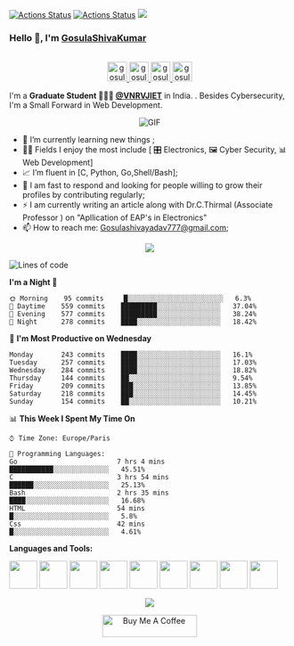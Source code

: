 [![Actions Status](https://github.com/gosulashivakumar/gosulashivakumar/workflows/wakatime-stats/badge.svg)](https://github.com/gosulashivakumar/gosulashivakumar/actions)
[![Actions Status](https://github.com/gosulashivakumar/gosulashivakumar/workflows/update-gh-activity/badge.svg)](https://github.com/gosulashivakumar/gosulashivakumar/actions)
![](https://visitor-badge.glitch.me/badge?page_id=gosulashivakumar.gosulashivakumar)

### Hello 👋, I'm [GosulaShivaKumar](https://gosulashivakumar.github.io) 

<p align="center">
<br/>
<a href="https://twitter.com/Shellbee">
  <img alt="gosulashivakumar | Twitter" width="35px" src="https://image.flaticon.com/icons/svg/2111/2111703.svg" />
</a>
<a href="https://www.linkedin.com/in/gosulashivakumar">
  <img alt="gosulashivakumar's LinkdeIN" width="35px" src="https://image.flaticon.com/icons/svg/2111/2111465.svg" />
</a>

<a href="https://www.instagram.com/s.h.i.v.a_yadav">
  <img alt="gosulashivakumar's Instagram" width="35px" src="https://image.flaticon.com/icons/svg/2111/2111421.svg" />
</a>
<a href="https://open.spotify.com/user/">
  <img alt="gosulashivakumar's Spotify" width="35px" src="https://image.flaticon.com/icons/svg/2111/2111627.svg" />
</a>
</p>

I'm a **Graduate Student 👨🏽‍💼 [@VNRVJIET](https://www.vnrvjiet.ac.in)** in India. <!I also work as a **Web Developer Intern [@innostes](https://www.innostes.com)**>. Besides Cybersecurity, I'm a Small Forward in Web Development.

<p align="center">
<img align="center" alt="GIF" src="https://media1.tenor.com/images/1c6140897565e34a4e98f618e220dc0d/tenor.gif?itemid=9358372" />
</p>

- 📖 I’m currently learning new things ;
- 🤹🏽 Fields I enjoy the most include [ 🎛 Electronics, 🖼 Cyber Security, 📊 Web Development]
- 📈 I’m fluent in [C, Python, Go,Shell/Bash];
- 💬 I am fast to respond and looking for people willing to grow their profiles by contributing regularly;
- ⚡️ I am currently writing an article along with Dr.C.Thirmal (Associate Professor ) on "Apllication of EAP's in Electronics"
- 📫 How to reach me: <Gosulashivayadav777@gmail.com>;

<p align="center">
  <img alig src="https://github-profile-trophy.vercel.app/?username=gosulashivakumar&column=6&rank=SSS,SS,S,AAA,AA,A,B,C" />
</p>



<!--START_SECTION:waka-->
![Lines of code](https://img.shields.io/badge/From%20Hello%20World%20I%27ve%20Written-17.3%20million%20lines%20of%20code-blue)

**I'm a Night 🦉** 

```text
🌞 Morning    95 commits     █░░░░░░░░░░░░░░░░░░░░░░░░   6.3% 
🌆 Daytime    559 commits    █████████░░░░░░░░░░░░░░░░   37.04% 
🌃 Evening    577 commits    █████████░░░░░░░░░░░░░░░░   38.24% 
🌙 Night      278 commits    ████░░░░░░░░░░░░░░░░░░░░░   18.42%

```
📅 **I'm Most Productive on Wednesday** 

```text
Monday       243 commits    ████░░░░░░░░░░░░░░░░░░░░░   16.1% 
Tuesday      257 commits    ████░░░░░░░░░░░░░░░░░░░░░   17.03% 
Wednesday    284 commits    ████░░░░░░░░░░░░░░░░░░░░░   18.82% 
Thursday     144 commits    ██░░░░░░░░░░░░░░░░░░░░░░░   9.54% 
Friday       209 commits    ███░░░░░░░░░░░░░░░░░░░░░░   13.85% 
Saturday     218 commits    ███░░░░░░░░░░░░░░░░░░░░░░   14.45% 
Sunday       154 commits    ██░░░░░░░░░░░░░░░░░░░░░░░   10.21%

```


📊 **This Week I Spent My Time On** 

```text
⌚︎ Time Zone: Europe/Paris

💬 Programming Languages: 
Go                         7 hrs 4 mins        ███████████░░░░░░░░░░░░░░   45.51% 
C                          3 hrs 54 mins       ██████░░░░░░░░░░░░░░░░░░░   25.13% 
Bash                       2 hrs 35 mins       ████░░░░░░░░░░░░░░░░░░░░░   16.68% 
HTML                       54 mins             █░░░░░░░░░░░░░░░░░░░░░░░░   5.8% 
Css                        42 mins             █░░░░░░░░░░░░░░░░░░░░░░░░   4.61%

```


<!--END_SECTION:waka-->

**Languages and Tools:**  


<code><img height="50" src="https://image.flaticon.com/icons/svg/2942/2942156.svg"></code>
<code><img height="50" src="https://img.icons8.com/color/48/000000/golang.png"></code>
<code><img height="50" src="https://image.flaticon.com/icons/svg/1628/1628182.svg"></code>
<code><img height="50" src="https://image.flaticon.com/icons/png/512/2085/2085061.png"></code>
<code><img height="50" src="https://image.flaticon.com/icons/svg/2535/2535543.svg"></code>
<code><img height="50" src="https://cdn.icon-icons.com/icons2/1508/PNG/512/matlab_104289.png"></code>
<code><img height="50" src="https://image.flaticon.com/icons/svg/2721/2721297.svg"></code>
<code><img height="50" src="https://image.flaticon.com/icons/svg/752/752605.svg"></code>
<code><img height="50" src="https://image.flaticon.com/icons/svg/1680/1680899.svg"></code>

<p align="center">
<img align="center" src="https://github-readme-stats.vercel.app/api?username=gosulashivakumar&show_icons=true&hide_border=true">
</p>

<p align="center">
<a href="https://www.buymeacoffee.com/" target="_blank"><img src="https://cdn.buymeacoffee.com/buttons/default-red.png" alt="Buy Me A Coffee" height="40" width="170" ></a>
</p>
<!Readme is INSPIRED FROM @guilyx actually copied Haha anyway its a cool readme bruhv i couldn't resist myself>
